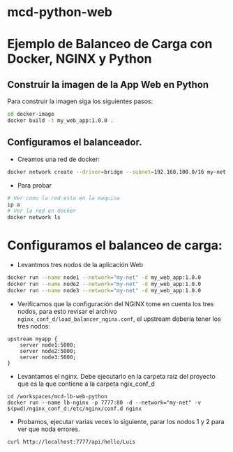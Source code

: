 # mcd-python-web
# Ejemplo de Balanceo de Carga con Docker, NGINX y Python

## Construir la imagen de la App Web en Python

Para construir la imagen siga los siguientes pasos:

```bash
cd docker-image
docker build -t my_web_app:1.0.0 .
```

## Configuramos el balanceador.

- Creamos una red de docker:

```bash
docker network create --driver=bridge --subnet=192.168.100.0/16 my-net
```

- Para probar

```bash
# Ver como la red esta en la maquina
ip a
# Ver la red en docker 
docker network ls
```

# Configuramos el balanceo de carga:

- Levantmos tres nodos de la aplicación Web

```bash
docker run --name node1 --network="my-net" -d my_web_app:1.0.0
docker run --name node2 --network="my-net" -d my_web_app:1.0.0
docker run --name node3 --network="my-net" -d my_web_app:1.0.0
```

- Verificamos que la configuración del NGINX tome en cuenta los tres nodos, para esto revisar el archivo `nginx_conf_d/load_balancer_nginx.conf`, el upstream debería tener los tres nodos:

```
upstream myapp {
    server node1:5000;
    server node2:5000;
    server node3:5000;
}
```

- Levantamos el nginx. Debe ejecutarlo en la carpeta raiz del proyecto que es la que contiene a la carpeta ngix_conf_d

```
cd /workspaces/mcd-lb-web-python
docker run --name lb-nginx -p 7777:80 -d --network="my-net" -v $(pwd)/nginx_conf_d:/etc/nginx/conf.d nginx
```

- Probamos, ejecutar varias veces lo siguiente, parar los nodos 1 y 2 para ver que noda errores.
```
curl http://localhost:7777/api/hello/Luis